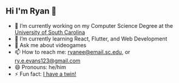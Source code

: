 ## Hi I'm Ryan 👋

- 🔭 I’m currently working on my Computer Science Degree at the [University of South Carolina](https://sc.edu)
- 🌱 I’m currently learning React, Flutter, and Web Development
- 💬 Ask me about videogames
- 📫 How to reach me: ryanee@email.sc.edu, or ry.e.evans123@gmail.com
- 😄 Pronouns: he/him
- ⚡ Fun fact: [I have a twin!](https://github.com/JalenEvans)
